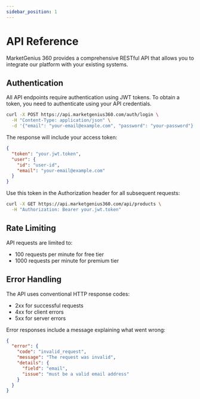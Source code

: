 ```yaml
---
sidebar_position: 1
---
```


# API Reference

MarketGenius 360 provides a comprehensive RESTful API that allows you to integrate our platform with your existing systems.

## Authentication

All API endpoints require authentication using JWT tokens. To obtain a token, you need to authenticate using your API credentials.

```bash
curl -X POST https://api.marketgenius360.com/auth/login \
  -H "Content-Type: application/json" \
  -d '{"email": "your-email@example.com", "password": "your-password"}'
```

The response will include your access token:

```json
{
  "token": "your.jwt.token",
  "user": {
    "id": "user-id",
    "email": "your-email@example.com"
  }
}
```

Use this token in the Authorization header for all subsequent requests:

```bash
curl -X GET https://api.marketgenius360.com/api/products \
  -H "Authorization: Bearer your.jwt.token"
```

## Rate Limiting

API requests are limited to:
- 100 requests per minute for free tier
- 1000 requests per minute for premium tier

## Error Handling

The API uses conventional HTTP response codes:
- 2xx for successful requests
- 4xx for client errors
- 5xx for server errors

Error responses include a message explaining what went wrong:

```json
{
  "error": {
    "code": "invalid_request",
    "message": "The request was invalid",
    "details": {
      "field": "email",
      "issue": "must be a valid email address"
    }
  }
}
```